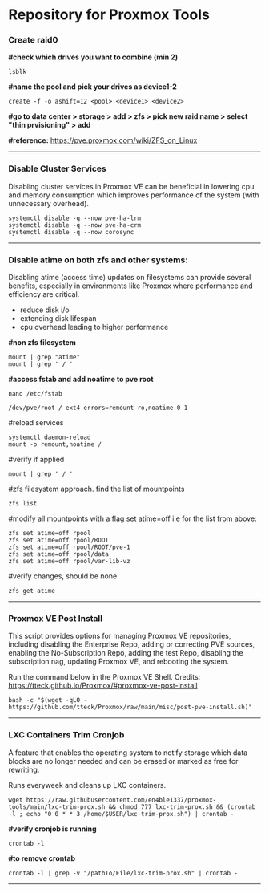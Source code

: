 # Repository for Proxmox Tools

### Create raid0


**#check which drives you want to combine (min 2)<br/>**

```
lsblk
```

**#name the pool and pick your drives as device1-2<br/>**

```
create -f -o ashift=12 <pool> <device1> <device2>
```

**#go to data center > storage > add > zfs > pick new raid name <pool> > select "thin prvisioning" > add**

**#reference:**
https://pve.proxmox.com/wiki/ZFS_on_Linux

---

### Disable Cluster Services
Disabling cluster services in Proxmox VE can be beneficial in  lowering cpu and memory consumption which improves performance of the system (with unnecessary overhead).

```
systemctl disable -q --now pve-ha-lrm
systemctl disable -q --now pve-ha-crm
systemctl disable -q --now corosync
```


---

### Disable atime on both zfs and other systems:
Disabling atime (access time) updates on filesystems can provide several benefits, especially in environments like Proxmox where performance and efficiency are critical. </br>
- reduce disk i/o
- extending disk lifespan
- cpu overhead leading to higher performance

**#non zfs filesystem**
```	
mount | grep "atime"
mount | grep ' / '
```
**#access fstab and add noatime to pve root**

```
nano /etc/fstab
```
```
/dev/pve/root / ext4 errors=remount-ro,noatime 0 1
```
#reload services 

```
systemctl daemon-reload
mount -o remount,noatime /
```
#verify if applied

```
mount | grep ' / '
```

#zfs filesystem approach. find the list of mountpoints

```
zfs list
```

#modify all mountpoints with a flag set atime=off i.e for the list from above:

```
zfs set atime=off rpool            
zfs set atime=off rpool/ROOT       
zfs set atime=off rpool/ROOT/pve-1 
zfs set atime=off rpool/data       
zfs set atime=off rpool/var-lib-vz 
```

#verify changes, should be none

```
zfs get atime
```


---



### Proxmox VE Post Install
This script provides options for managing Proxmox VE repositories, including disabling the Enterprise Repo, adding or correcting PVE sources, enabling the No-Subscription Repo, adding the test Repo, disabling the subscription nag, updating Proxmox VE, and rebooting the system.

Run the command below in the Proxmox VE Shell. Credits: https://tteck.github.io/Proxmox/#proxmox-ve-post-install

```
bash -c "$(wget -qLO - https://github.com/tteck/Proxmox/raw/main/misc/post-pve-install.sh)"
```


---

### LXC Containers Trim Cronjob
A feature that enables the operating system to notify storage which data blocks are no longer needed and can be erased or marked as free for rewriting. 

Runs everyweek and cleans up LXC containers.

```
wget https://raw.githubusercontent.com/en4ble1337/proxmox-tools/main/lxc-trim-prox.sh && chmod 777 lxc-trim-prox.sh && (crontab -l ; echo "0 0 * * 3 /home/$USER/lxc-trim-prox.sh") | crontab -
```
**#verify cronjob is running**
```
crontab -l
```

**#to remove crontab**
```
crontab -l | grep -v "/pathTo/File/lxc-trim-prox.sh" | crontab -
```

---

